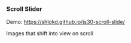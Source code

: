 ### Scroll Slider

Demo: https://shlokd.github.io/js30-scroll-slide/

Images that shift into view on scroll
